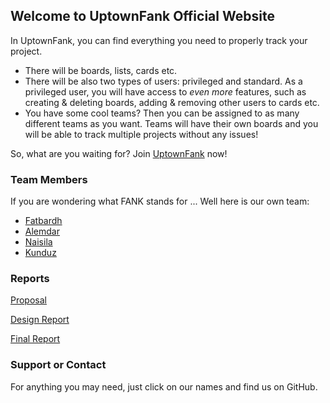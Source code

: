 ## Welcome to UptownFank Official Website

In UptownFank, you can find everything you need to properly track your project.
  * There will be boards, lists, cards etc.
  * There will be also two types of users: privileged and standard. As a privileged user, you will have access to *even more* features, such as creating & deleting boards, adding & removing other users to cards etc.
  * You have some cool teams? Then you can be assigned to as many different teams as you want. Teams will have their own boards and you will be able to track multiple projects without any issues!

So, what are you waiting for? Join [UptownFank]() now!

### Team Members

If you are wondering what FANK stands for ... Well here is our own team:
  * [Fatbardh](https://github.com/fatbardhfeta)
  * [Alemdar](https://github.com/LiemPei)
  * [Naisila](https://github.com/NaisilaPuka)
  * [Kunduz](https://github.com/efronova)

### Reports

[Proposal](https://uptownfank.github.io/reports/UptownFANK_CS353_Proposal.pdf)

[Design Report](https://uptownfank.github.io/reports/CS353_DesignReport.pdf)

[Final Report]()

### Support or Contact

For anything you may need, just click on our names and find us on GitHub.
